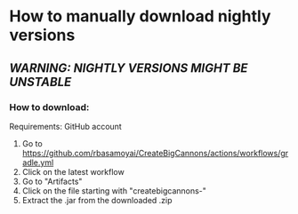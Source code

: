 # How to manually download nightly versions

## ***WARNING: NIGHTLY VERSIONS MIGHT BE UNSTABLE***

### How to download:

Requirements: GitHub account

1. Go to <https://github.com/rbasamoyai/CreateBigCannons/actions/workflows/gradle.yml>
2. Click on the latest workflow
3. Go to "Artifacts"
4. Click on the file starting with "createbigcannons-"
5. Extract the .jar from the downloaded .zip
